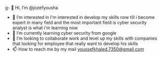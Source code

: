 g- 👋 Hi, I’m @jozefyousha
- 👀 I’m interested in I'm interested in develop my skills now till i become expert in many field and the most important field is cyber security analyst is what i'm  learning now 
- 🌱 I’m currently learning cyber security from google 
- 💞️ I’m looking to collaborate work and level up my skills with companies that looking for employee that really want to develop his skills 
- 📫 How to reach me by my mail youssefkhaled.7350@gmail.com

<!---
jozefyousha/jozefyousha is a ✨ special ✨ repository because its `README.md` (this file) appears on your GitHub profile.
You can click the Preview link to take a look at your changes.
--->
